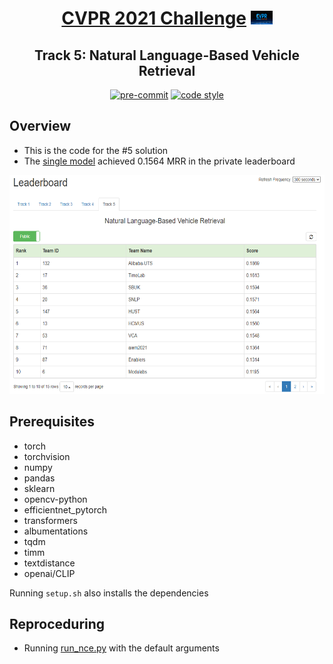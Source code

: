 <div align="center">

# [CVPR 2021 Challenge](https://www.aicitychallenge.org/)  <img src="assets/CVPR.png" alt="CVPR 2021" width="35" height="22">

## Track 5: Natural Language-Based Vehicle Retrieval

[![pre-commit](https://img.shields.io/badge/pre--commit-enabled-brightgreen?logo=pre-commit&logoColor=white)](https://github.com/pre-commit/pre-commit)
[![code style](https://img.shields.io/badge/code%20style-black-000000.svg)](https://github.com/psf/black)

</div>

## Overview

- This is the code for the #5 solution
- The [single model](https://drive.google.com/file/d/1-2-rGO46ZXVS0GTxxx-LlyVe_RU3aumu/view?usp=sharing) achieved 0.1564 MRR in the private leaderboard

<div align="center">
<img src="assets/leaderboard.png" alt="Track 5 private leader board" width="600" height="350">
</div>

## Prerequisites

- torch
- torchvision
- numpy
- pandas
- sklearn
- opencv-python
- efficientnet_pytorch
- transformers
- albumentations
- tqdm
- timm
- textdistance
- openai/CLIP

Running `setup.sh` also installs the dependencies

## Reproceduring

- Running [run_nce.py](src/run_nce.py) with the default arguments
